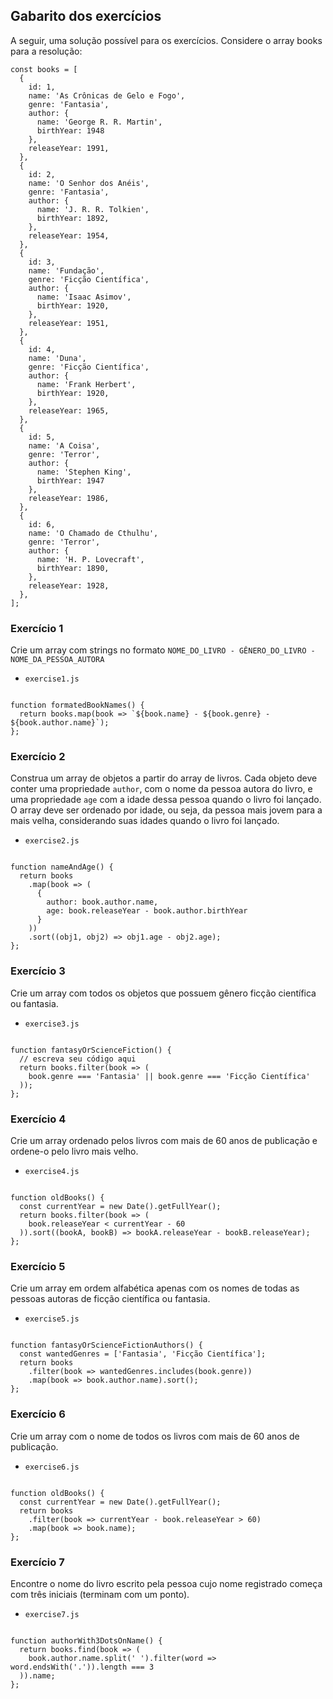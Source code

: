 ## Gabarito dos exercícios
A seguir, uma solução possível para os exercícios. Considere o array books para a resolução:

```language-javascript
const books = [
  {
    id: 1,
    name: 'As Crônicas de Gelo e Fogo',
    genre: 'Fantasia',
    author: {
      name: 'George R. R. Martin',
      birthYear: 1948
    },
    releaseYear: 1991,
  },
  {
    id: 2,
    name: 'O Senhor dos Anéis',
    genre: 'Fantasia',
    author: {
      name: 'J. R. R. Tolkien',
      birthYear: 1892,
    },
    releaseYear: 1954,
  },
  {
    id: 3,
    name: 'Fundação',
    genre: 'Ficção Científica',
    author: {
      name: 'Isaac Asimov',
      birthYear: 1920,
    },
    releaseYear: 1951,
  },
  {
    id: 4,
    name: 'Duna',
    genre: 'Ficção Científica',
    author: {
      name: 'Frank Herbert',
      birthYear: 1920,
    },
    releaseYear: 1965,
  },
  {
    id: 5,
    name: 'A Coisa',
    genre: 'Terror',
    author: {
      name: 'Stephen King',
      birthYear: 1947
    },
    releaseYear: 1986,
  },
  {
    id: 6,
    name: 'O Chamado de Cthulhu',
    genre: 'Terror',
    author: {
      name: 'H. P. Lovecraft',
      birthYear: 1890,
    },
    releaseYear: 1928,
  },
];
```

### Exercício 1
Crie um array com strings no formato `NOME_DO_LIVRO - GÊNERO_DO_LIVRO - NOME_DA_PESSOA_AUTORA`

   * `exercise1.js`

```language-javascript

function formatedBookNames() {
  return books.map(book => `${book.name} - ${book.genre} - ${book.author.name}`);
};
```

### Exercício 2

Construa um array de objetos a partir do array de livros. Cada objeto deve conter uma propriedade `author`, com o nome da pessoa autora do livro, e uma propriedade `age` com a idade dessa pessoa quando o livro foi lançado. O array deve ser ordenado por idade, ou seja, da pessoa mais jovem para a mais velha, considerando suas idades quando o livro foi lançado.

   * `exercise2.js`

```language-javascript

function nameAndAge() {
  return books
    .map(book => (
      {
        author: book.author.name,
        age: book.releaseYear - book.author.birthYear
      }
    ))
    .sort((obj1, obj2) => obj1.age - obj2.age);
};
```

### Exercício 3


Crie um array com todos os objetos que possuem gênero ficção científica ou fantasia.

   * `exercise3.js`

```language-javascript

function fantasyOrScienceFiction() {
  // escreva seu código aqui
  return books.filter(book => (
    book.genre === 'Fantasia' || book.genre === 'Ficção Científica'
  ));
};
```

### Exercício 4

Crie um array ordenado pelos livros com mais de 60 anos de publicação e ordene-o pelo livro mais velho.

  * `exercise4.js`

```language-javascript

function oldBooks() {
  const currentYear = new Date().getFullYear();
  return books.filter(book => (
    book.releaseYear < currentYear - 60
  )).sort((bookA, bookB) => bookA.releaseYear - bookB.releaseYear);
};
```

### Exercício 5

Crie um array em ordem alfabética apenas com os nomes de todas as pessoas autoras de ficção científica ou fantasia.

   * `exercise5.js`

```language-javascript

function fantasyOrScienceFictionAuthors() {
  const wantedGenres = ['Fantasia', 'Ficção Científica'];
  return books
    .filter(book => wantedGenres.includes(book.genre))
    .map(book => book.author.name).sort();
};
```

### Exercício 6

Crie um array com o nome de todos os livros com mais de 60 anos de publicação.

   * `exercise6.js`

```language-javascript

function oldBooks() {
  const currentYear = new Date().getFullYear();
  return books
    .filter(book => currentYear - book.releaseYear > 60)
    .map(book => book.name);
};
```

### Exercício 7

Encontre o nome do livro escrito pela pessoa cujo nome registrado começa com três iniciais (terminam com um ponto).

  * `exercise7.js`

```language-javascript

function authorWith3DotsOnName() {
  return books.find(book => (
    book.author.name.split(' ').filter(word => word.endsWith('.')).length === 3
  )).name;
};
```
